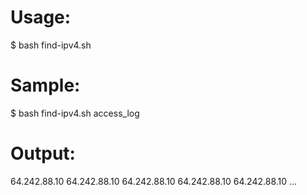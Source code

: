 # Usage:
$ bash find-ipv4.sh <log-file>

# Sample:
$ bash find-ipv4.sh access_log

# Output:
64.242.88.10
64.242.88.10
64.242.88.10
64.242.88.10
64.242.88.10
...
